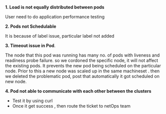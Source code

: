 **1. Load is not equally distributed between pods**

User need to do application performance testing

**2. Pods not Schedulable**

It is because of label issue, particular label not added 

**3. Timeout issue in Pod**. 

The node that this pod was running has many no. of pods with liveness and readiness probe failure. so we cordoned the specific node, it will not affect the existing pods. It prevents the new pod being scheduled on the particular node. Prior to this a new node was scaled up in the same machineset . then we deleted the problematic pod, post that automatically it got scheduled on new node.

**4. Pod not able to communicate with each other between the clusters**

- Test it by using curl
- Once it get success , then route the ticket to netOps team
